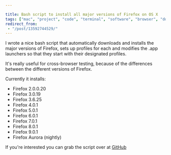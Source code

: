 ```yaml
---

title: Bash script to install all major versions of Firefox on OS X
tags: ["mac", "project", "code", "terminal", "software", "browser", "downloads", "github", "development"]
redirect_from:
 - "/post/13592744529/"
---
```


I wrote a nice bash script that automatically downloads and installs the major versions of Firefox, sets up profiles for each and modifies the .app launchers so that they start with their designated profiles.

<!-- more -->

It's really useful for cross-browser testing, because of the differences between the different versions of Firefox.

Currently it installs:

- Firefox 2.0.0.20
- Firefox 3.0.19
- Firefox 3.6.25
- Firefox 4.0.1
- Firefox 5.0.1
- Firefox 6.0.1
- Firefox 7.0.1
- Firefox 8.0.1
- Firefox 9.0.1
- Firefox Aurora (nightly)

If you're interested you can grab the script over at [GitHub](https://github.com/omgmog/install-all-firefox)
